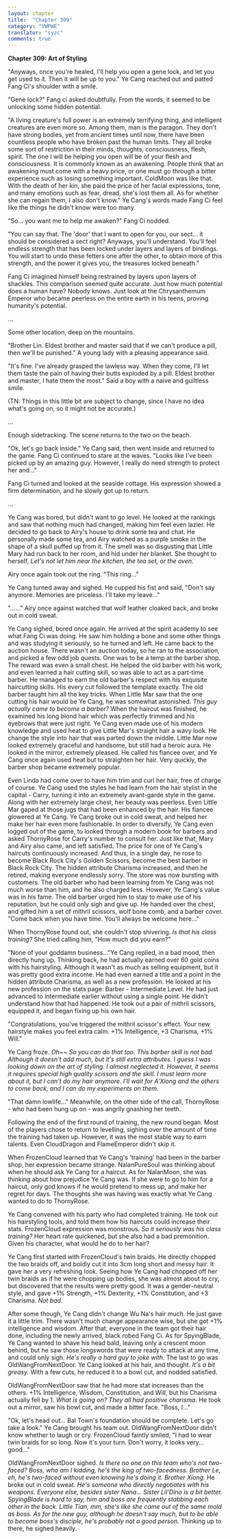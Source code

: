 ```yaml
---
layout: chapter
title:  "Chapter 309"
category: "VWPWE"
translator: "syzc"
comments: true
---
```


**Chapter 309: Art of Styling**

"Anyways, once you're healed, I'll help you open a gene lock, and let you get used to it. Then it will be up to you." Ye Cang reached out and patted Fang Ci's shoulder with a smile.

"Gene lock?" Fang ci asked doubtfully. From the words, it seemed to be unlocking some hidden potential.

"A living creature's full power is an extremely terrifying thing, and intelligent creatures are even more so. Among them, man is the paragon. They don't have strong bodies, yet from ancient times until now, there have been countless people who have broken past the human limits. They all broke some sort of restriction in their minds, thoughts, consciousness, flesh, spirit. The one I will be helping you open will be of your flesh and consciousness. It is commonly known as an awakening. People think that an awakening must come with a heavy price, or one must go through a bitter experience such as losing something important. ColdMoon was like that. With the death of her kin, she paid the price of her facial expressions, tone, and many emotions such as fear, dread, she's lost them all. As for whether she can regain them, I also don't know." Ye Cang's words made Fang Ci feel like the things he didn't know were too many.

"So... you want me to help me awaken?" Fang Ci nodded.

"You can say that. The 'door' that I want to open for you, our sect... it should be considered a sect right? Anyways, you'll understand. You'll feel endless strength that has been locked under layers and layers of bindings. You will start to undo these fetters one after the other, to obtain more of this strength, and the power it gives you, the treasures locked beneath."

Fang Ci imagined himself being restrained by layers upon layers of shackles. This comparison seemed quite accurate. Just how much potential does a human have? Nobody knows. Just look at the Chrysanthemum Emperor who became peerless on the entire earth in his teens, proving humanity's potential.

...

Some other location, deep on the mountains.

"Brother Lin. Eldest brother and master said that if we can't produce a pill, then we'll be punished." A young lady with a pleasing appearance said.

"It's fine. I've already grasped the lawless way. When they come, I'll let them taste the pain of having their butts exploded by a pill. Eldest brother and master, I hate them the most." Said a boy with a naive and guiltless smile.

(TN: Things in this little bit are subject to change, since I have no idea what's going on, so it might not be accurate.)

...

Enough sidetracking. The scene returns to the two on the beach.

"Ok, let's go back inside." Ye Cang said, then went inside and returned to the game. Fang Ci continued to stare at the waves. "Looks like I've been picked up by an amazing guy. However, I really do need strength to protect her and..."

Fang Ci turned and looked at the seaside cottage. His expression showed a firm determination, and he slowly got up to return.

...

Ye Cang was bored, but didn't want to go level. He looked at the rankings and saw that nothing much had changed, making him feel even lazier. He decided to go back to Airy's house to drink some tea and chat. He personally made some tea, and Airy watched as a purple smoke in the shape of a skull puffed up from it. The smell was so disgusting that Little Mary had run back to her room, and hid under her blanket. She thought to herself, *Let's not let him near the kitchen, the tea set, or the oven.* 

Airy once again took out the ring. "This ring..."

Ye Cang turned away and sighed. He cupped his fist and said, "Don't say anymore. Memories are priceless. I'll take my leave..."

"......" Airy once against watched that wolf leather cloaked back, and broke out in cold sweat.

Ye Cang sighed, bored once again. He arrived at the spirit academy to see what Fang Ci was doing. He saw him holding a bone and some other things and was studying it seriously, so he turned and left. He came back to the auction house. There wasn't an auction today, so he ran to the association, and picked a few odd job quests. One was to be a temp at the barber shop. The reward was even a small chest. He helped the old barber with his work, and even learned a hair cutting skill, so was able to act as a part-time barber. He managed to earn the old barber's respect with his exquisite haircutting skills. His every cut followed the template exactly. The old barber taught him all the key tricks. When Little Mar saw that the one cutting his hair would be Ye Cang, he was somewhat astonished. *This guy actually came to become a barber?* When the haircut was finished, he examined his long blond hair which was perfectly trimmed and his eyebrows that were just right. Ye Cang even made use of his modern knowledge and used heat to give Little Mar's straight hair a wavy look. He change the style into hair that was parted down the middle. Little Mar now looked extremely graceful and handsome, but still had a heroic aura. He looked in the mirror, extremely pleased. He called his fiancee over, and Ye Cang once again used heat but to straighten her hair. Very quickly, the barber shop became extremely popular. 

Even Linda had come over to have him trim and curl her hair, free of charge of course. Ye Cang used the styles he had learn from the hair stylist in the capital - Carry, turning it into an extremely avant-garde style in the game. Along with her extremely large chest, her beauty was peerless. Even Little Mar gaped at those jugs that had been enhanced by the hair. His fiancee glowered at Ye Cang. Ye Cang broke out in cold sweat, and helped her make her hair even more fashionable. In order to diversify, Ye Cang even logged out of the game, to looked through a modern book for barbers and asked ThornyRose for Carry's number to consult her. Just like that, Mary and Airy also came, and left satisfied. The price for one of Ye Cang's haircuts continuously increased. And thus, in a single day, he rose to become Black Rock City's Golden Scissors, become the best barber in Black Rock City. The hidden attribute Charisma increased, and then he retired, making everyone endlessly sorry. The store was now bursting with customers. The old barber who had been learning from Ye Cang was not much worse than him, and he also charged less. However, Ye Cang's value was in his fame. The old barber urged him to stay to make use of his reputation, but he could only sigh and give up. He handed over the chest, and gifted him a set of mithril scissors, wolf bone comb, and a barber cover. "Come back when you have time. You'll always be welcome here..."

When ThornyRose found out, she couldn't stop shivering. *Is that his class training?* She tried calling him, "How much did you earn?"

"None of your goddamn business..."Ye Cang replied, in a bad mood, then directly hung up. Thinking back, he had actually earned over 60 gold coins with his hairstyling. Although it wasn't as much as selling equipment, but it was pretty good extra income. He had even earned a title and a point in the hidden attribute Charisma, as well as a new profession. He looked at his new profession on the stats page: Barber - Intermediate Level. He had just advanced to intermediate earlier without using a single point. He didn't understand how that had happened. He took out a pair of mithril scissors, equipped it, and began fixing up his own hair.

"Congratulations, you've triggered the mithril scissor's effect. Your new hairstyle makes you feel extra calm. +1% Intelligence, +3 Charisma, +1% Will."

Ye Cang froze. *Oh~~ So you can do that too. This barber skill is not bad. Although it doesn't add much, but it's still extra attributes. I guess I was looking down on the art of styling. I almost neglected it. However, it seems it requires special high quality scissors and the skill. I must learn more about it, but I can't do my hair anymore. I'll wait for A'Xiong and the others to come back, and I can do my experiments on them.*

"That damn lowlife..." Meanwhile, on the other side of the call, ThornyRose - who had been hung up on - was angrily gnashing her teeth.

Following the end of the first round of training, the new round began. Most of the players chose to return to levelling, sighing over the amount of time the training had taken up. However, it was the most stable way to earn talents. Even CloudDragon and FlameEmperor didn't skip it.

When FrozenCloud learned that Ye Cang's 'training' had been in the barber shop, her expression became strange. NalanPureSoul was thinking about when he should ask Ye Cang for a haircut. As for NalanMoon, she was thinking about how prejudice Ye Cang was. If she were to go to him for a haircut, only god knows if he would pretend to mess up, and make her regret for days. The thoughts she was having was exactly what Ye Cang wanted to do to ThornyRose.

Ye Cang convened with his party who had completed training. He took out his hairstyling tools, and told them how his haircuts could increase their stats. FrozenCloud expression was monstrous. *So it seriously was his class training?* Her heart rate quickened, but she also had a bad premonition. Given his character, what would he do to her hair?

Ye Cang first started with FrozenCloud's twin braids. He directly chopped the two braids off, and boldly cut it into 3cm long short and messy hair. It gave her a very refreshing look. Seeing how Ye Cang had chopped off her twin braids as if he were chopping up bodies, she was almost about to cry, but discovered that the results were pretty good. It was a gender-neutral style, and gave +1% Strength, +1% Dexterity, +1% Constitution, and +3 Charisma. *Not bad.*

After some though, Ye Cang didn't change Wu Na's hair much. He just gave it a little trim. There wasn't much change appearance wise, but she got +1% intelligence and wisdom. After that, everyone in the team got their hair done, including the newly arrived, black robed Fang Ci. As for SpyingBlade, Ye Cang wanted to shave his head bald, leaving only a crescent moon behind, but he saw those longswords that were ready to attack at any time, and could only sigh. *He's really a hard guy to joke with.* The last to go was OldWangFromNextDoor. Ye Cang looked at his hair, and thought. *It's a bit greasy.* With a few cuts, he reduced it to a bowl cut, and nodded satisfied. 

OldWangFromNextDoor saw that he had more stat increases than the others. +1% Intelligence, Wisdom, Constitution, and Will, but his Charisma actually fell by 1. *What is going on? They all had positive charisma.* He took out a mirror, saw his bowl cut, and made a bitter face. "Boss, I..."

"Ok, let's head out... Bal Town's foundation should be complete. Let's go take a look." Ye Cang brought his team out. OldWangFromNextDoor didn't know whether to laugh or cry. FrozenCloud faintly smiled, "I had to wear twin braids for so long. Now it's your turn. Don't worry, it looks very... good..."

OldWangFromNextDoor sighed. *Is there no one on this team who's not two-faced? Boss, who am I kidding, he's the king of two-facedness. Brother Le, eh, he's two-faced without even knowing he's doing it. Brother Xiong.* He broke out in cold sweat. *He's someone who directly negotiates with his weapons. Everyone else, besides sister Nana... Sister Lil'Dino is a bit better. SpyingBlade is hard to say, him and boss are frequently stabbing each other in the back. Little Tian, mm, she's like she came out of the same mold as boss. As for the new guy, although he doesn't say much, but to be able to become boss's disciple, he's probably not a good person.* Thinking up to there, he sighed heavily.
